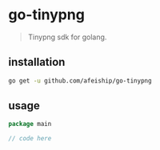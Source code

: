 # go-tinypng
> Tinypng sdk for golang.

## installation
```sh
go get -u github.com/afeiship/go-tinypng
```

## usage
```go
package main

// code here
```